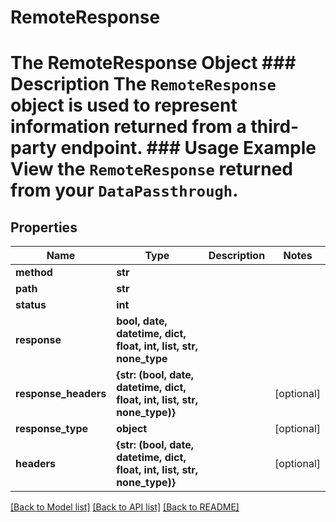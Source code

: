 # RemoteResponse

# The RemoteResponse Object ### Description The `RemoteResponse` object is used to represent information returned from a third-party endpoint.  ### Usage Example View the `RemoteResponse` returned from your `DataPassthrough`.

## Properties
Name | Type | Description | Notes
------------ | ------------- | ------------- | -------------
**method** | **str** |  | 
**path** | **str** |  | 
**status** | **int** |  | 
**response** | **bool, date, datetime, dict, float, int, list, str, none_type** |  | 
**response_headers** | **{str: (bool, date, datetime, dict, float, int, list, str, none_type)}** |  | [optional] 
**response_type** | **object** |  | [optional] 
**headers** | **{str: (bool, date, datetime, dict, float, int, list, str, none_type)}** |  | [optional] 

[[Back to Model list]](../README.md#documentation-for-models) [[Back to API list]](../README.md#documentation-for-api-endpoints) [[Back to README]](../README.md)


